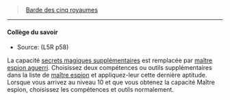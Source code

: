﻿---
!Generic
Id: l5r_bard_hd.md#collège-du-savoir
ParentLink: l5r_bard_hd.md#barde-des-cinq-royaumes
Name: Collège du savoir
ParentName: Barde des cinq royaumes
NameLevel: 4
Source: (L5R p58)
Attributes: {}
---
> [Barde des cinq royaumes](hd_l5r_bard.md)

---

#### Collège du savoir

- Source: (L5R p58)

La capacité [secrets magiques supplémentaires](hd_bard_knowledge_secrets_magiques_supplementaires.md) est remplacée par [maître espion aguerri](hd_l5r_bard_maitre_espion.md). Choisissez deux compétences ou outils supplémentaires dans la liste de [maître espion](hd_l5r_bard_maitre_espion.md) et appliquez-leur cette dernière aptitude. Lorsque vous arrivez au niveau 10 et que vous obtenez la capacité Maître espion, choisissez les compétences et outils normalement.

